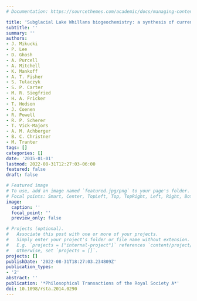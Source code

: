 ```yaml
---
# Documentation: https://sourcethemes.com/academic/docs/managing-content/

title: 'Subglacial Lake Whillans biogeochemistry: a synthesis of current knowledge'
subtitle: ''
summary: ''
authors:
- J. Mikucki
- P. Lee
- D. Ghosh
- A. Purcell
- A. Mitchell
- K. Mankoff
- A. T. Fisher
- S. Tulaczyk
- S. P. Carter
- M. R. Siegfried
- H. A. Fricker
- T. Hodson
- J. Coenen
- R. Powell
- R. P. Scherer
- T. Vick-Majors
- A. M. Achberger
- B. C. Christner
- M. Tranter
tags: []
categories: []
date: '2015-01-01'
lastmod: 2022-08-31T12:27:03-06:00
featured: false
draft: false

# Featured image
# To use, add an image named `featured.jpg/png` to your page's folder.
# Focal points: Smart, Center, TopLeft, Top, TopRight, Left, Right, BottomLeft, Bottom, BottomRight.
image:
  caption: ''
  focal_point: ''
  preview_only: false

# Projects (optional).
#   Associate this post with one or more of your projects.
#   Simply enter your project's folder or file name without extension.
#   E.g. `projects = ["internal-project"]` references `content/project/deep-learning/index.md`.
#   Otherwise, set `projects = []`.
projects: []
publishDate: '2022-08-31T18:27:03.234809Z'
publication_types:
- '2'
abstract: ''
publication: '*Philosophical Transactions of the Royal Society A*'
doi: 10.1098/rsta.2014.0290
---
```

